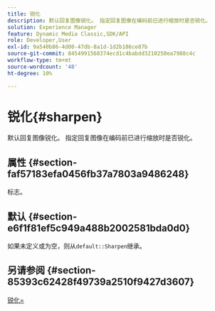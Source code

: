 ```yaml
---
title: 锐化
description: 默认回复图像锐化。 指定回复图像在编码前已进行缩放时是否锐化。
solution: Experience Manager
feature: Dynamic Media Classic,SDK/API
role: Developer,User
exl-id: 9a540b86-4d00-47db-8a1d-1d2b186ce87b
source-git-commit: 8454991568374ecd1c4babdd3210250ea7988c4c
workflow-type: tm+mt
source-wordcount: '48'
ht-degree: 10%

---
```


# 锐化{#sharpen}

默认回复图像锐化。 指定回复图像在编码前已进行缩放时是否锐化。

## 属性 {#section-faf57183efa0456fb37a7803a9486248}

标志。

## 默认 {#section-e6f1f81ef5c949a488b2002581bda0d0}

如果未定义或为空，则从`default::Sharpen`继承。

## 另请参阅 {#section-85393c62428f49739a2510f9427d3607}

[锐化=](../../../../../ir-api/http-protocol/image-rendering-api-ref/c-ir-http-protocol-ref/c-ir-http-protocol-command-reference/r-ir-http-sharpen.md#reference-13034d22d176483cb99ccafc2a4f6a6e)
